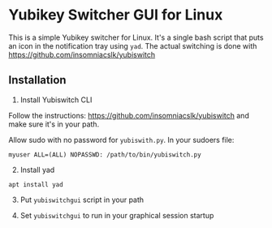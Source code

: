 # Yubikey Switcher GUI for Linux

This is a simple Yubikey switcher for Linux.  It's a single bash script that
puts an icon in the notification tray using `yad`.  The actual switching is done
with <https://github.com/insomniacslk/yubiswitch>


##  Installation

1. Install Yubiswitch CLI

Follow the instructions: <https://github.com/insomniacslk/yubiswitch> and make
sure it's in your path.

Allow sudo with no password for `yubiswith.py`.  In your sudoers file:

    myuser ALL=(ALL) NOPASSWD: /path/to/bin/yubiswitch.py

2. Install yad
```shell
apt install yad
```

3. Put `yubiswitchgui` script in your path

4. Set `yubiswitchgui` to run in your graphical session startup
